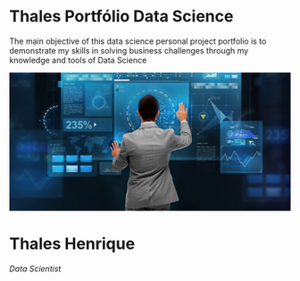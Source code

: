 # Thales Portfólio Data Science
The main objective of this data science personal project portfolio is to demonstrate my skills in solving business challenges through my knowledge and tools of Data Science


![Image Inicial](/banner.png)

# Thales Henrique

<em>Data Scientist</em>



